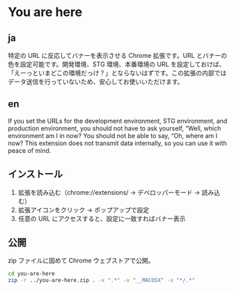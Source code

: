 # You are here

## ja

特定の URL に反応してバナーを表示させる Chrome 拡張です。URL とバナーの色を設定可能です。開発環境、STG 環境、本番環境の URL を設定しておけば、「えーっといまどこの環境だっけ？」とならないはずです。この拡張の内部ではデータ送信を行っていないため、安心してお使いいただけます。

## en

If you set the URLs for the development environment, STG environment, and production environment, you should not have to ask yourself, “Well, which environment am I in now? You should not be able to say, “Oh, where am I now? This extension does not transmit data internally, so you can use it with peace of mind.

## インストール

1. 拡張を読み込む（chrome://extensions/ → デベロッパーモード → 読み込む）
2. 拡張アイコンをクリック → ポップアップで設定
3. 任意の URL にアクセスすると、設定に一致すればバナー表示

## 公開

zip ファイルに固めて Chrome ウェブストアで公開。

```bash
cd you-are-here
zip -r ../you-are-here.zip . -x ".*" -x "__MACOSX" -x "*/.*"
```
